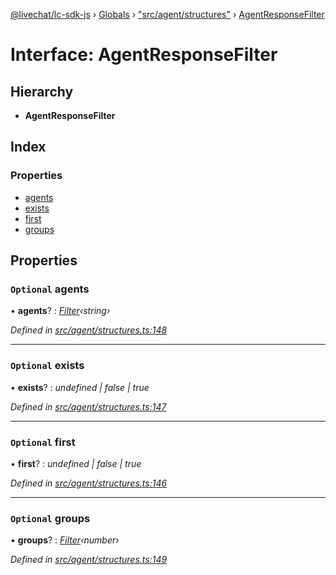 [@livechat/lc-sdk-js](../README.md) › [Globals](../globals.md) › ["src/agent/structures"](../modules/_src_agent_structures_.md) › [AgentResponseFilter](_src_agent_structures_.agentresponsefilter.md)

# Interface: AgentResponseFilter

## Hierarchy

* **AgentResponseFilter**

## Index

### Properties

* [agents](_src_agent_structures_.agentresponsefilter.md#optional-agents)
* [exists](_src_agent_structures_.agentresponsefilter.md#optional-exists)
* [first](_src_agent_structures_.agentresponsefilter.md#optional-first)
* [groups](_src_agent_structures_.agentresponsefilter.md#optional-groups)

## Properties

### `Optional` agents

• **agents**? : *[Filter](_src_objects_index_.filter.md)‹string›*

*Defined in [src/agent/structures.ts:148](https://github.com/livechat/lc-sdk-js/blob/61db942/src/agent/structures.ts#L148)*

___

### `Optional` exists

• **exists**? : *undefined | false | true*

*Defined in [src/agent/structures.ts:147](https://github.com/livechat/lc-sdk-js/blob/61db942/src/agent/structures.ts#L147)*

___

### `Optional` first

• **first**? : *undefined | false | true*

*Defined in [src/agent/structures.ts:146](https://github.com/livechat/lc-sdk-js/blob/61db942/src/agent/structures.ts#L146)*

___

### `Optional` groups

• **groups**? : *[Filter](_src_objects_index_.filter.md)‹number›*

*Defined in [src/agent/structures.ts:149](https://github.com/livechat/lc-sdk-js/blob/61db942/src/agent/structures.ts#L149)*
